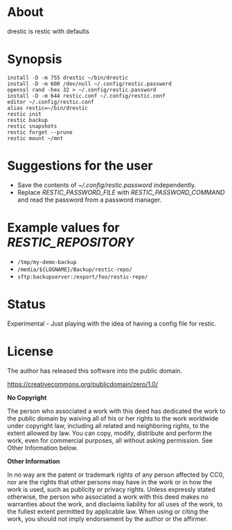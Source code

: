 # About

drestic is restic with defaults

# Synopsis

```
install -D -m 755 drestic ~/bin/drestic
install -D -m 600 /dev/null ~/.config/restic.password
openssl rand -hex 32 > ~/.config/restic.password
install -D -m 644 restic.conf ~/.config/restic.conf
editor ~/.config/restic.conf
alias restic=~/bin/drestic
restic init
restic backup
restic snapshots
restic forget --prune
restic mount ~/mnt
```

# Suggestions for the user

- Save the contents of _~/.config/restic.password_ independently.
- Replace _RESTIC_PASSWORD_FILE_ with _RESTIC_PASSWORD_COMMAND_ and read the password from a password manager.

# Example values for _RESTIC_REPOSITORY_

- `/tmp/my-demo-backup`
- `/media/${LOGNAME}/Backup/restic-repo/`
- `sftp:backupserver:/export/foo/restic-repo/`

# Status

Experimental - Just playing with the idea of having a config file for restic.

# License

The author has released this software into the public domain.

https://creativecommons.org/publicdomain/zero/1.0/

**No Copyright**

The person who associated a work with this deed has dedicated the work to the public domain by waiving all of his or her rights to the work worldwide under copyright law, including all related and neighboring rights, to the extent allowed by law. You can copy, modify, distribute and perform the work, even for commercial purposes, all without asking permission. See Other Information below.

**Other Information**

In no way are the patent or trademark rights of any person affected by CC0, nor are the rights that other persons may have in the work or in how the work is used, such as publicity or privacy rights.  Unless expressly stated otherwise, the person who associated a work with this deed makes no warranties about the work, and disclaims liability for all uses of the work, to the fullest extent permitted by applicable law. When using or citing the work, you should not imply endorsement by the author or the affirmer.
